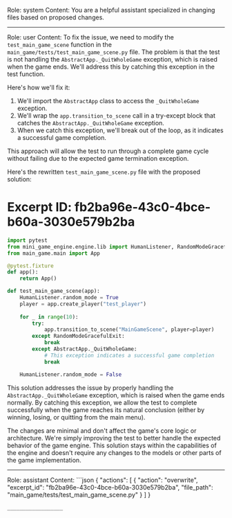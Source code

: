 Role: system
Content: You are a helpful assistant specialized in changing files based on proposed changes.
__________________
Role: user
Content: To fix the issue, we need to modify the `test_main_game_scene` function in the `main_game/tests/test_main_game_scene.py` file. The problem is that the test is not handling the `AbstractApp._QuitWholeGame` exception, which is raised when the game ends. We'll address this by catching this exception in the test function.

Here's how we'll fix it:

1. We'll import the `AbstractApp` class to access the `_QuitWholeGame` exception.
2. We'll wrap the `app.transition_to_scene` call in a try-except block that catches the `AbstractApp._QuitWholeGame` exception.
3. When we catch this exception, we'll break out of the loop, as it indicates a successful game completion.

This approach will allow the test to run through a complete game cycle without failing due to the expected game termination exception.

Here's the rewritten `test_main_game_scene.py` file with the proposed solution:

# Excerpt ID: fb2ba96e-43c0-4bce-b60a-3030e579b2ba
```python main_game/tests/test_main_game_scene.py
import pytest
from mini_game_engine.engine.lib import HumanListener, RandomModeGracefulExit, AbstractApp
from main_game.main import App

@pytest.fixture
def app():
    return App()

def test_main_game_scene(app):
    HumanListener.random_mode = True
    player = app.create_player("test_player")
    
    for _ in range(10):
        try:
            app.transition_to_scene("MainGameScene", player=player)
        except RandomModeGracefulExit:
            break
        except AbstractApp._QuitWholeGame:
            # This exception indicates a successful game completion
            break

    HumanListener.random_mode = False
```

This solution addresses the issue by properly handling the `AbstractApp._QuitWholeGame` exception, which is raised when the game ends normally. By catching this exception, we allow the test to complete successfully when the game reaches its natural conclusion (either by winning, losing, or quitting from the main menu).

The changes are minimal and don't affect the game's core logic or architecture. We're simply improving the test to better handle the expected behavior of the game engine. This solution stays within the capabilities of the engine and doesn't require any changes to the models or other parts of the game implementation.
__________________
Role: assistant
Content: ```json
{
  "actions": [
    {
      "action": "overwrite",
      "excerpt_id": "fb2ba96e-43c0-4bce-b60a-3030e579b2ba",
      "file_path": "main_game/tests/test_main_game_scene.py"
    }
  ]
}
```
__________________
